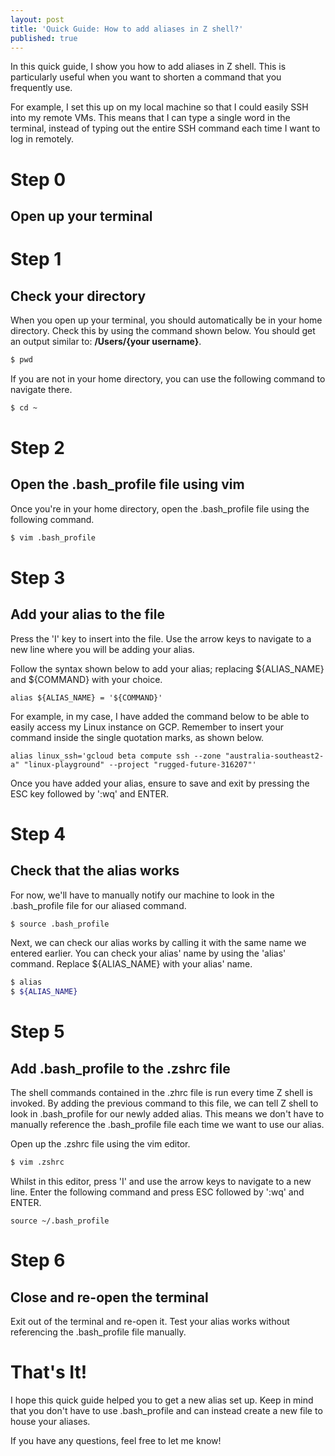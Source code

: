 ```yaml
---
layout: post
title: 'Quick Guide: How to add aliases in Z shell?'
published: true
---
```


In this quick guide, I show you how to add aliases in Z shell. This is particularly useful when you want to shorten a command that you frequently use.

For example, I set this up on my local machine so that I could easily SSH into my remote VMs. This means that I can type a single word in the terminal, instead of typing out the entire SSH command each time I want to log in remotely.

# Step 0

## Open up your terminal

# Step 1

## Check your directory

When you open up your terminal, you should automatically be in your home directory. Check this by using the command shown below. You should get an output similar to: **/Users/{your username}**.

```zsh
$ pwd
```

If you are not in your home directory, you can use the following command to navigate there.

```zsh
$ cd ~
```

# Step 2

## Open the .bash_profile file using vim

Once you're in your home directory, open the .bash_profile file using the following command.

```zsh
$ vim .bash_profile
```

# Step 3

## Add your alias to the file

Press the 'I' key to insert into the file. Use the arrow keys to navigate to a new line where you will be adding your alias.

Follow the syntax shown below to add your alias; replacing ${ALIAS_NAME} and ${COMMAND} with your choice.

```vim
alias ${ALIAS_NAME} = '${COMMAND}'
```
For example, in my case, I have added the command below to be able to easily access my Linux instance on GCP. Remember to insert your command inside the single quotation marks, as shown below.

```vim
alias linux_ssh='gcloud beta compute ssh --zone "australia-southeast2-a" "linux-playground" --project "rugged-future-316207"'
```

Once you have added your alias, ensure to save and exit by pressing the ESC key followed by ':wq' and ENTER.

# Step 4

## Check that the alias works

For now, we'll have to manually notify our machine to look in the .bash_profile file for our aliased command. 
```zsh
$ source .bash_profile
```
Next, we can check our alias works by calling it with the same name we entered earlier. You can check your alias' name by using the 'alias' command. Replace ${ALIAS_NAME} with your alias' name.

```zsh
$ alias
$ ${ALIAS_NAME}
```

# Step 5

## Add .bash_profile to the .zshrc file

The shell commands contained in the .zhrc file is run every time Z shell is invoked. By adding the previous command to this file, we can tell Z shell to look in .bash_profile for our newly added alias. This means we don't have to manually reference the .bash_profile file each time we want to use our alias.

Open up the .zshrc file using the vim editor.

```zsh
$ vim .zshrc
```

Whilst in this editor, press 'I' and use the arrow keys to navigate to a new line. Enter the following command and press ESC followed by ':wq' and ENTER.

```vim
source ~/.bash_profile
```

# Step 6

## Close and re-open the terminal

Exit out of the terminal and re-open it. Test your alias works without referencing the .bash_profile file manually.

# That's It!

I hope this quick guide helped you to get a new alias set up. Keep in mind that you don't have to use .bash_profile and can instead create a new file to house your aliases.

If you have any questions, feel free to let me know!